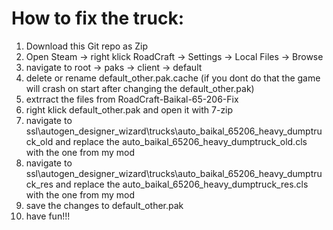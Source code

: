 # How to fix the truck:

1. Download this Git repo as Zip
2. Open Steam -> right klick RoadCraft -> Settings -> Local Files -> Browse
3. navigate to root -> paks -> client -> default
4. delete or rename default_other.pak.cache (if you dont do that the game will crash on start after changing the default_other.pak)
5. extrract the files from RoadCraft-Baikal-65-206-Fix
6. right klick default_other.pak and open it with 7-zip
7. navigate to ssl\autogen_designer_wizard\trucks\auto_baikal_65206_heavy_dumptruck_old and replace the auto_baikal_65206_heavy_dumptruck_old.cls with the one from my mod
8. navigate to ssl\autogen_designer_wizard\trucks\auto_baikal_65206_heavy_dumptruck_res and replace the auto_baikal_65206_heavy_dumptruck_res.cls with the one from my mod
9. save the changes to default_other.pak
10. have fun!!!

